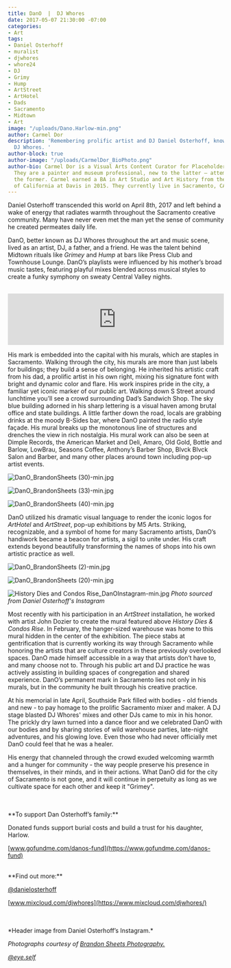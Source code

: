 ```yaml
---
title: DanO  |  DJ Whores
date: 2017-05-07 21:30:00 -07:00
categories:
- Art
tags:
- Daniel Osterhoff
- muralist
- djwhores
- whore24
- DJ
- Grimy
- Hump
- ArtStreet
- ArtHotel
- Dads
- Sacramento
- Midtown
- Art
image: "/uploads/Dano.Harlow-min.png"
author: Carmel Dor
description: 'Remembering prolific artist and DJ Daniel Osterhoff, known by many as
  DJ Whores. '
author-block: true
author-image: "/uploads/CarmelDor_BioPhoto.png"
author-bio: Carmel Dor is a Visual Arts Content Curator for Placeholder Magazine.
  They are a painter and museum professional, new to the latter – attempting to navigate
  the former. Carmel earned a BA in Art Studio and Art History from the University
  of California at Davis in 2015. They currently live in Sacramento, CA.
---
```


Daniel Osterhoff transcended this world on April 8th, 2017 and left behind a wake of energy that radiates warmth throughout the Sacramento creative community. Many have never even met the man yet the sense of community he created permeates daily life.

DanO, better known as DJ Whores throughout the art and music scene, lived as an artist, DJ, a father, and a friend. He was the talent behind Midtown rituals like *Grimey* and *Hump* at bars like Press Club and Townhouse Lounge. DanO’s playlists were influenced by his mother’s broad music tastes, featuring playful mixes blended across musical styles to create a funky symphony on sweaty Central Valley nights.

<br /> 
<iframe width="100%" height="120" src="https://www.mixcloud.com/widget/iframe/?feed=https%3A%2F%2Fwww.mixcloud.com%2Fdjwhores%2Fdj-whores-summer-bass-mix-july-2009%2F&hide_cover=1&light=1" frameborder="0"></iframe>
<br />

His mark is embedded into the capital with his murals, which are staples in Sacramento. Walking through the city, his murals are more than just labels for buildings; they build a sense of belonging. He inherited his artistic craft from his dad, a prolific artist in his own right, mixing his signature font with bright and dynamic color and flare. His work inspires pride in the city, a familiar yet iconic marker of our public art. Walking down S Street around lunchtime you’ll see a crowd surrounding Dad’s Sandwich Shop. The sky blue building adorned in his sharp lettering is a visual haven among brutal office and state buildings. A little farther down the road, locals are grabbing drinks at the moody B-Sides bar, where DanO painted the radio style façade. His mural breaks up the monotonous line of structures and drenches the view in rich nostalgia. His mural work can also be seen at Dimple Records, the American Market and Deli, Amaro, Old Gold, Bottle and Barlow, LowBrau, Seasons Coffee, Anthony’s Barber Shop, Blvck Blvck Salon and Barber, and many other places around town including pop-up artist events.

![DanO_BrandonSheets (30)-min.jpg](/uploads/DanO_BrandonSheets%20(30)-min.jpg)

![DanO_BrandonSheets (33)-min.jpg](/uploads/DanO_BrandonSheets%20(33)-min.jpg)

![DanO_BrandonSheets (40)-min.jpg](/uploads/DanO_BrandonSheets%20(40)-min.jpg)

DanO utilized his dramatic visual language to render the iconic logos for *ArtHotel* and *ArtStreet*, pop-up exhibitions by M5 Arts. Striking, recognizable, and a symbol of home for many Sacramento artists, DanO’s handiwork became a beacon for artists, a sigil to unite under. His craft extends beyond beautifully transforming the names of shops into his own artistic practice as well.

![DanO_BrandonSheets (2)-min.jpg](/uploads/DanO_BrandonSheets%20(2)-min.jpg)

![DanO_BrandonSheets (20)-min.jpg](/uploads/DanO_BrandonSheets%20(20)-min.jpg)

![History Dies and Condos Rise_DanOInstagram-min.jpg](/uploads/History%20Dies%20and%20Condos%20Rise_DanOInstagram-min.jpg)
*Photo sourced from Daniel Osterhoff's Instagram*

Most recently with his participation in an *ArtStreet* installation, he worked with artist John Dozier to create the mural featured above *History Dies & Condos Rise*. In February, the hanger-sized warehouse was home to this mural hidden in the center of the exhibition. The piece stabs at gentrification that is currently working its way through Sacramento while honoring the artists that are culture creators in these previously overlooked spaces.
DanO made himself accessible in a way that artists don’t have to, and many choose not to. Through his public art and DJ practice he was actively assisting in building spaces of congregation and shared experience. DanO’s permanent mark in Sacramento lies not only in his murals, but in the community he built through his creative practice. 

At his memorial in late April, Southside Park filled with bodies - old friends and new - to pay homage to the prolific Sacramento mixer and maker. A DJ stage blasted DJ Whores' mixes and other DJs came to mix in his honor. The prickly dry lawn turned into a dance floor and we celebrated DanO with our bodies and by sharing stories of wild warehouse parties, late-night adventures, and his glowing love. Even those who had never officially met DanO could feel that he was a healer.
 
His energy that channeled through the crowd exuded welcoming warmth and a hunger for community - the way people preserve his presence in themselves, in their minds, and in their actions. What DanO did for the city of Sacramento is not gone, and it will continue in perpetuity as long as we cultivate space for each other and keep it "Grimey".

 
<br />
<br />
**To support Dan Osterhoff’s family:**

Donated funds support burial costs and build a  trust for his daughter, Harlow.

[www.gofundme.com/danos-fund](https://www.gofundme.com/danos-fund)

<br />
**Find out more:**

[@danielosterhoff](https://www.instagram.com/danielosterhoff/)

[www.mixcloud.com/djwhores](https://www.mixcloud.com/djwhores/)

<br />
<br />
*Header image from Daniel Osterhoff’s Instagram.*

*Photographs courtesy of* [*Brandon Sheets Photography.*](http://www.brandonsheetsphotography.com/)

[*@eye.self*](https://www.instagram.com/eye.self/?hl=en)
